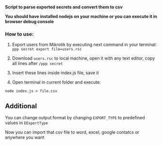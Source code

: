 **Script to parse exported secrets and convert them to csv**

**You should have installed nodejs on your machine or you can execute it in browser debug console**

### How to use:

1. Export users from Mikrotik by executing next command in your terminal:
`ppp secret export file=users.rsc`

2. Download `users.rsc` to local machine, open it with any text editor, copy all lines after `/ppp secret`

3. Insert these lines inside index.js file, save it
4. Open terminal in current folder and execute:

`node index.js > file.csv`

## Additional

You can change output format by changing `EXPORT_TYPE` to predefined values in `EExportType`

Now you can import that csv file to word, excel, google contatcs or anywhere you want
